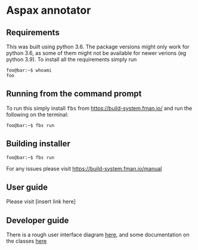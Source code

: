 # Aspax annotator


## Requirements
This was built using python 3.6. The package versions might only work for python 3.6, as some of them might not be available for newer verions (eg python 3.9). To install all the requirements simply run 

```console
foo@bar:~$ whoami
foo
```

## Running from the command prompt


To run this simply install <tt>fbs</tt> from https://build-system.fman.io/ and run the following on the terminal:

```console
foo@bar:~$ fbs run
```

## Building installer

```console
foo@bar:~$ fbs run
```

For any issues please visit https://build-system.fman.io/manual


## User guide
Please visit [insert link here]


## Developer guide
There is a rough user interface diagram [here](Aspax0.0.11.pdf), and some documentation on the classes [here](https://adwaye.github.io/aspax/docs/index.html) 
